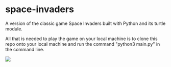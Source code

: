# space-invaders
A version of the classic game Space Invaders built with Python and its turtle module. 

All that is needed to play the game on your local machine is to clone this repo onto your local machine and run the command "python3 main.py" in the command line.

<img src="https://user-images.githubusercontent.com/17627551/155645890-e82900ef-dbf3-4cc2-9884-1b5984e1d0ea.png"/>
